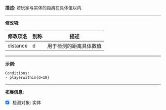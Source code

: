 **描述:** 若玩家与实体的距离在具体值以内.

---

**修改项:**

| 修改项名  | 别称           | 描述                      |
| --------- | -------------- | ------------------------- |
| distance | d | 用于检测的距离具体数值 |

---

**示例:**

```
Conditions:
- playerwithin{d=10}
```

---

**拓展信息:**

- [x] 检测对象: 实体